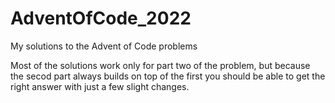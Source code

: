 # AdventOfCode_2022
My solutions to the Advent of Code problems


Most of the solutions work only for part two of the problem, but because the secod part always builds on top of the first you should be able to
get the right answer with just a few slight changes.
